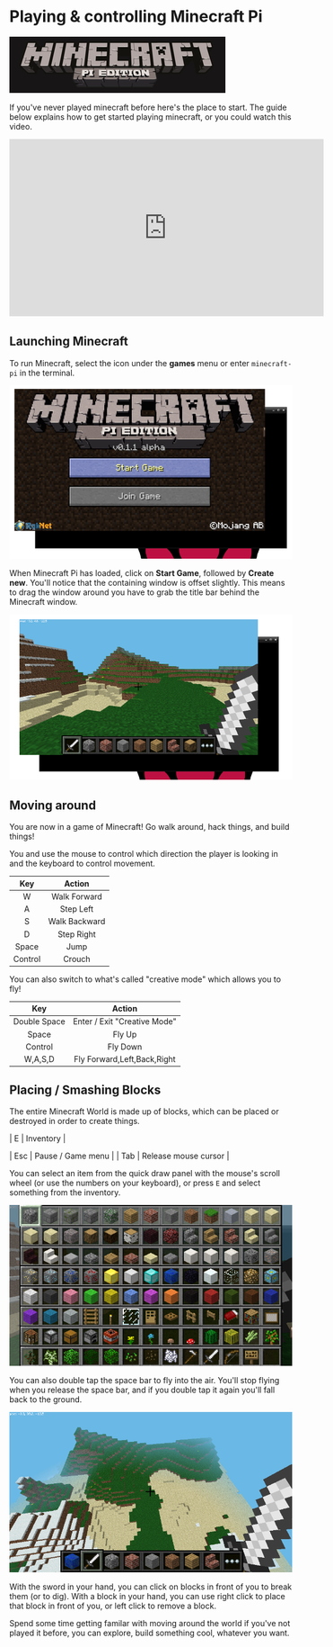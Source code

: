 # Playing & controlling Minecraft Pi

![Minecraft Pi banner](images/minecraft-pi-banner.png)

If you've never played minecraft before here's the place to start. The guide below explains how to get started playing minecraft, or you could watch this video.

<iframe width="560" height="315" src="https://www.youtube.com/embed/FSKXEQQXIj4" frameborder="0" allowfullscreen></iframe>

## Launching Minecraft

To run Minecraft, select the icon under the **games** menu or enter `minecraft-pi` in the terminal.

![](images/mcpi-start.png)

When Minecraft Pi has loaded, click on **Start Game**, followed by **Create new**. You'll notice that the containing window is offset slightly. This means to drag the window around you have to grab the title bar behind the Minecraft window.

![](images/mcpi-game.png)

## Moving around

You are now in a game of Minecraft! Go walk around, hack things, and build things!

You and use the mouse to control which direction the player is looking in and the keyboard to control movement.

| Key          | Action               |
| :---:        | :-----:              |
| W            | Walk Forward         |
| A            | Step Left            |
| S            | Walk Backward        |
| D            | Step Right           |
| Space        | Jump                 |
| Control      | Crouch               |

You can also switch to what's called "creative mode" which allows you to fly!

| Key          | Action               |
| :---:        | :-----:              |
| Double Space | Enter / Exit "Creative Mode"   |
| Space        | Fly Up               |
| Control      | Fly Down             |
| W,A,S,D      | Fly Forward,Left,Back,Right    |


## Placing / Smashing Blocks

The entire Minecraft World is made up of blocks, which can be placed or destroyed in order to create things.





| E            | Inventory            |


| Esc          | Pause / Game menu    |
| Tab          | Release mouse cursor |

You can select an item from the quick draw panel with the mouse's scroll wheel (or use the numbers on your keyboard), or press `E` and select something from the inventory.

![](images/mcpi-inventory.png)

You can also double tap the space bar to fly into the air. You'll stop flying when you release the space bar, and if you double tap it again you'll fall back to the ground.

![](images/mcpi-flying.png)

With the sword in your hand, you can click on blocks in front of you to break them (or to dig). With a block in your hand, you can use right click to place that block in front of you, or left click to remove a block.

Spend some time getting familar with moving around the world if you've not played it before, you can explore, build something cool, whatever you want.
